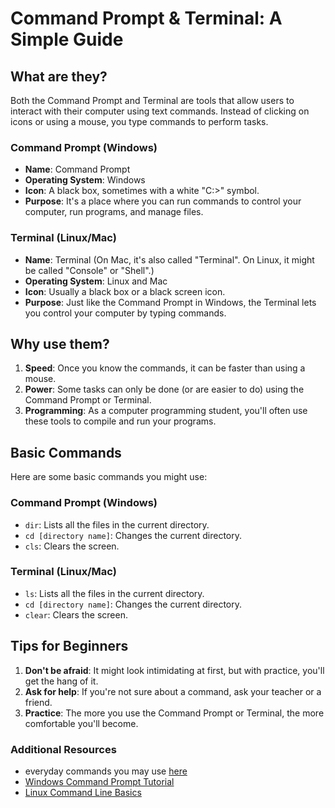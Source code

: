 # Command Prompt & Terminal: A Simple Guide

## What are they?

Both the Command Prompt and Terminal are tools that allow users to interact with their computer using text commands. Instead of clicking on icons or using a mouse, you type commands to perform tasks.

### Command Prompt (Windows)

- **Name**: Command Prompt
- **Operating System**: Windows
- **Icon**: A black box, sometimes with a white "C:\>" symbol.
- **Purpose**: It's a place where you can run commands to control your computer, run programs, and manage files.

### Terminal (Linux/Mac)

- **Name**: Terminal (On Mac, it's also called "Terminal". On Linux, it might be called "Console" or "Shell".)
- **Operating System**: Linux and Mac
- **Icon**: Usually a black box or a black screen icon.
- **Purpose**: Just like the Command Prompt in Windows, the Terminal lets you control your computer by typing commands.

## Why use them?

1. **Speed**: Once you know the commands, it can be faster than using a mouse.
2. **Power**: Some tasks can only be done (or are easier to do) using the Command Prompt or Terminal.
3. **Programming**: As a computer programming student, you'll often use these tools to compile and run your programs.

## Basic Commands

Here are some basic commands you might use:

### Command Prompt (Windows)

- `dir`: Lists all the files in the current directory.
- `cd [directory name]`: Changes the current directory.
- `cls`: Clears the screen.

### Terminal (Linux/Mac)

- `ls`: Lists all the files in the current directory.
- `cd [directory name]`: Changes the current directory.
- `clear`: Clears the screen.

## Tips for Beginners

1. **Don't be afraid**: It might look intimidating at first, but with practice, you'll get the hang of it.
2. **Ask for help**: If you're not sure about a command, ask your teacher or a friend.
3. **Practice**: The more you use the Command Prompt or Terminal, the more comfortable you'll become.

### Additional Resources
- everyday commands you may use [here](.FURTHER_COMMANDS.md)
- [Windows Command Prompt Tutorial](https://www.bleepingcomputer.com/tutorials/windows-command-prompt-introduction/)
- [Linux Command Line Basics](https://ubuntu.com/tutorials/command-line-for-beginners#1-overview)